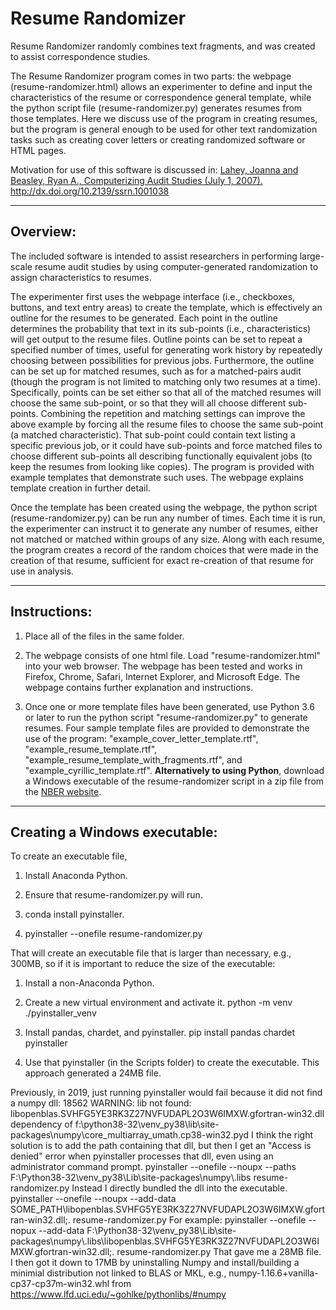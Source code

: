 Resume Randomizer
=================

Resume Randomizer randomly combines text fragments, and was created to assist correspondence studies.

The Resume Randomizer program comes in two parts: the webpage (resume-randomizer.html) allows an experimenter to define and input the characteristics of the resume or correspondence general template, while the python script file (resume-randomizer.py) generates resumes from those templates.  Here we discuss use of the program in creating resumes, but the program is general enough to be used for other text randomization tasks such as creating cover letters or creating randomized software or HTML pages.

Motivation for use of this software is discussed in:
[Lahey, Joanna and Beasley, Ryan A., Computerizing Audit Studies (July 1, 2007).](http://ssrn.com/abstract=1001038) http://dx.doi.org/10.2139/ssrn.1001038

****************************************************************

Overview:
---------

The included software is intended to assist researchers in performing large-scale resume audit studies by using computer-generated randomization to assign characteristics to resumes.

The experimenter first uses the webpage interface (i.e., checkboxes, buttons, and text entry areas) to create the template, which is effectively an outline for the resumes to be generated.  Each point in the outline determines the probability that text in its sub-points (i.e., characteristics) will get output to the resume files.  Outline points can be set to repeat a specified number of times, useful for generating work history by repeatedly choosing between possibilities for previous jobs.  Furthermore, the outline can be set up for matched resumes, such as for a matched-pairs audit (though the program is not limited to matching only two resumes at a time).  Specifically, points can be set either so that all of the matched resumes will choose the same sub-point, or so that they will all choose different sub-points.  Combining the repetition and matching settings can improve the above example by forcing all the resume files to choose the same sub-point (a matched characteristic).  That sub-point could contain text listing a specific previous job, or it could have sub-points and force matched files to choose different sub-points all describing functionally equivalent jobs (to keep the resumes from looking like copies).  The program is provided with example templates that demonstrate such uses.  The webpage explains template creation in further detail.

Once the template has been created using the webpage, the python script (resume-randomizer.py) can be run any number of times.  Each time it is run, the experimenter can instruct it to generate any number of resumes, either not matched or matched within groups of any size.  Along with each resume, the program creates a record of the random choices that were made in the creation of that resume, sufficient for exact re-creation of that resume for use in analysis.

****************************************************************

Instructions:
-------------

1. Place all of the files in the same folder.

2. The webpage consists of one html file.  Load "resume-randomizer.html" into your web browser.  The webpage has been tested and works in Firefox, Chrome, Safari, Internet Explorer, and Microsoft Edge.  The webpage contains further explanation and instructions.

3. Once one or more template files have been generated, use Python 3.6 or later to run the python script "resume-randomizer.py" to generate resumes.  Four sample template files are provided to demonstrate the use of the program: "example_cover_letter_template.rtf", "example_resume_template.rtf", "example_resume_template_with_fragments.rtf", and "example_cyrillic_template.rtf".  **Alternatively to using Python**, download a Windows executable of the resume-randomizer script in a zip file from the [NBER website](http://www.nber.org/resume-audit/).

****************************************************************

Creating a Windows executable:
-------------

To create an executable file,

1. Install Anaconda Python.

2. Ensure that resume-randomizer.py will run.

3. conda install pyinstaller.

4. pyinstaller --onefile resume-randomizer.py


That will create an executable file that is larger than necessary, e.g., 300MB, so if it is important to reduce the size of the executable:
1. Install a non-Anaconda Python.

2. Create a new virtual environment and activate it.
python -m venv ./pyinstaller_venv

3. Install pandas, chardet, and pyinstaller.
pip install pandas chardet pyinstaller

4. Use that pyinstaller (in the Scripts folder) to create the executable.  This approach generated a 24MB file.

Previously, in 2019, just running pyinstaller would fail because it did not find a numpy dll:
18562 WARNING: lib not found: libopenblas.SVHFG5YE3RK3Z27NVFUDAPL2O3W6IMXW.gfortran-win32.dll dependency of f:\python38-32\venv_py38\lib\site-packages\numpy\core\_multiarray_umath.cp38-win32.pyd
I think the right solution is to add the path containing that dll, but then I get an "Access is denied" error when pyinstaller processes that dll, even using an administrator command prompt.
pyinstaller --onefile --noupx --paths F:\\Python38-32\\venv_py38\\Lib\\site-packages\\numpy\\.libs resume-randomizer.py
Instead I directly bundled the dll into the executable.
pyinstaller --onefile --noupx --add-data SOME_PATH\\libopenblas.SVHFG5YE3RK3Z27NVFUDAPL2O3W6IMXW.gfortran-win32.dll;. resume-randomizer.py
For example:
pyinstaller --onefile --nopux --add-data F:\\Python38-32\\venv_py38\\Lib\\site-packages\\numpy\\.libs\\libopenblas.SVHFG5YE3RK3Z27NVFUDAPL2O3W6IMXW.gfortran-win32.dll;. resume-randomizer.py
That gave me a 28MB file.  I then got it down to 17MB by uninstalling Numpy and install/building a minimial distribution not linked to BLAS or MKL, e.g., numpy-1.16.6+vanilla-cp37-cp37m-win32.whl from https://www.lfd.uci.edu/~gohlke/pythonlibs/#numpy
